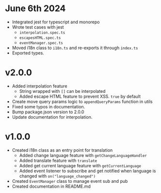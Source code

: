 # June 6th 2024

- Integrated jest for typescript and monorepo
- Wrote test cases with jest
  - `interpolation.spec.ts`
  - `escapesHTML.spec.ts`
  - `eventManager.spec.ts`
- Moved i18n class to `i18n.ts` and re-exports it through `index.ts`
- Exported types.

# v2.0.0

- Added interpolation feature
  - String wrapped with `[]` can be interpolated
  - Added escape HTML feature to prevent XSS. `true` by default
- Create move query params logic to `appendQueryParams` function in utils
- Fixed some typos in documentation.
- Bump package.json version to 2.0.0
- Update documentation for interpolation.

# v1.0.0

- Created i18n class as an entry point for translation
  - Added change language feature with `getChangeLanguageHandler`
  - Added translate feature with `translate`
  - Added get current language feature with `getCurrentLanguage`
  - Added event listener to subscribe and get notified when language is changed with `on("language_changed")`
- Created `EventManager` class to manage event sub and pub
- Created documentation in README.md
